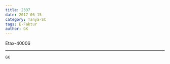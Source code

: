 ```yaml
---
title: 2337
date: 2017-06-15
category: Tanya-SC
tags: E-Faktur
author: GK
---
```


Etax-40006

---



`GK`
